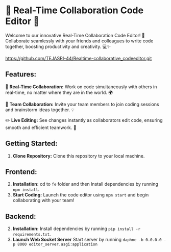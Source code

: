 # 🚀 Real-Time Collaboration Code Editor 🤝

Welcome to our innovative Real-Time Collaboration Code Editor! 🎉 Collaborate seamlessly with your
friends and colleagues to write code together, boosting productivity and creativity. 💻✨




https://github.com/TEJASRI-44/Realtime-collaborative_codeeditor.git



## Features:

🔗 **Real-Time Collaboration:** Work on code simultaneously with others in real-time, no matter where they are in the world. 🌍

👥 **Team Collaboration:** Invite your team members to join coding sessions and brainstorm ideas together. 💡

✏️ **Live Editing:** See changes instantly as collaborators edit code, ensuring smooth and efficient teamwork. 🔄


## Getting Started:
1. **Clone Repository:** Clone this repository to your local machine.

## Frontend:
2. **Installation:** cd to `fe` folder and then Install dependencies by running `npm install`.
3. **Start Coding:** Launch the code editor using `npm start` and begin collaborating with your team!

## Backend:
2. **Installation:** Install dependencies by running `pip install -r requirements.txt`.
3. **Launch Web Socket Server** Start server by running `daphne -b 0.0.0.0 -p 8000 editor_server.asgi:application`


